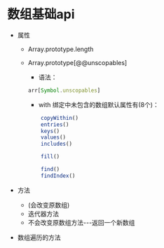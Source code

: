 # 数组基础api

* 属性
    * Array.prototype.length

    * Array.prototype[@@unscopables]
        * 语法：
        ```js
        arr[Symbol.unscopables]
        ```
        * with 绑定中未包含的数组默认属性有(8个)：
        ```js
            copyWithin()
            entries()
            keys()
            values()
            includes()

            fill()

            find()
            findIndex()      
        ```

* 方法 
    * (会改变原数组)
    * 迭代器方法
    * 不会改变原数组方法---返回一个新数组

* 数组遍历的方法
